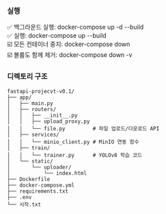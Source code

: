 ### 실행
✅ 백그라운드 실행: docker-compose up -d --build <br>
✅ 실행: docker-compose up --build <br>
☑️ 모든 컨테이너 중지: docker-compose down <br>
☑️ 볼륨도 함께 제거: docker-compose down -v <br>

### 디렉토리 구조
```
fastapi-projecvt-v0.1/
├── app/
│   ├── main.py
│   ├── routers/
│   │   ├── __init__.py
│   │   ├── upload_proxy.py
│   │   └── file.py         # 파일 업로드/다운로드 API
│   ├── services/
│   │   └── minio_client.py # MinIO 연동 함수
│   ├── train/
│   │   └── trainer.py      # YOLOv8 학습 코드
│   └── static/ 
│       └── uploader/
│           └── index.html 
├── Dockerfile 
├── docker-compose.yml 
├── requirements.txt
├── .env 
└── 시작.txt
```
